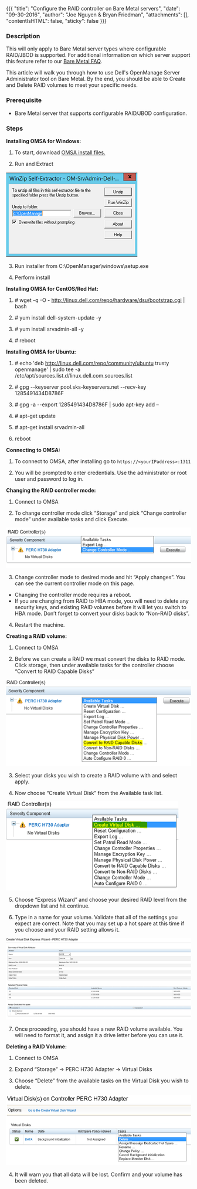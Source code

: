 
{{{
"title": "Configure the RAID controller on Bare Metal servers",
"date": "09-30-2016",
"author": "Joe Nguyen & Bryan Friedman",
"attachments": [],
"contentIsHTML": false,
"sticky": false
}}}


### Description

This will only apply to Bare Metal server types where configurable RAID/JBOD is supported. For additional information on which server support this feature refer to our [Bare Metal FAQ](bare-metal-faq.md).

This article will walk you through how to use Dell's OpenManage Server Administrator tool on Bare Metal. By the end, you should be able to Create and Delete RAID volumes to meet your specific needs.

### Prerequisite

-   Bare Metal server that supports configurable RAID/JBOD configuration.

### Steps

**Installing OMSA for Windows:**

1.  To start, download [OMSA install files.](http://www.dell.com/support/contents/us/en/04/article/Product-Support/Self-support-Knowledgebase/enterprise-resource-center/SystemsManagement/OMSA)

2.  Run and Extract

  ![](../images/bare_metal_omsa_1.png)


3.  Run installer from C:\\OpenManager\\windows\\setup.exe

4.  Perform install

**Installing OMSA for CentOS/Red Hat:**

1.  \# wget -q -O - http://linux.dell.com/repo/hardware/dsu/bootstrap.cgi | bash

2.  \# yum install dell-system-update -y

3.  \# yum install srvadmin-all -y

4.  \# reboot

**Installing OMSA for Ubuntu:**

1.  \# echo 'deb http://linux.dell.com/repo/community/ubuntu trusty openmanage' | sudo tee -a /etc/apt/sources.list.d/linux.dell.com.sources.list

2.  \# gpg --keyserver pool.sks-keyservers.net --recv-key 1285491434D8786F

3.  \# gpg -a --export 1285491434D8786F | sudo apt-key add –

4.  \# apt-get update

5.  \# apt-get install srvadmin-all

6.  reboot

**Connecting to OMSA:**

1.  To connect to OMSA, after installing go to ```https://<yourIPaddress>:1311```

2.  You will be prompted to enter credentials. Use the administrator or root user and password to log in.

**Changing the RAID controller mode:**

1.  Connect to OMSA

2.  To change controller mode click “Storage” and pick “Change controller mode” under available tasks and click Execute.

  ![](../images/bare_metal_omsa_2.png)


3.  Change controller mode to desired mode and hit “Apply changes”. You can see the current controller mode on this page.

  * Changing the controller mode requires a reboot.
  * If you are changing from RAID to HBA mode, you will need to delete any security keys, and existing RAID volumes before it will let you switch to HBA mode. Don’t forget to convert your disks back to “Non-RAID disks”.

4.  Restart the machine.

**Creating a RAID volume:**

1.  Connect to OMSA

2.  Before we can create a RAID we must convert the disks to RAID mode. Click storage, then under available tasks for the controller choose “Convert to RAID Capable Disks”

  ![](../images/bare_metal_omsa_3.png)


3.  Select your disks you wish to create a RAID volume with and select apply.

4.  Now choose “Create Virtual Disk” from the Available task list.

  ![](../images/bare_metal_omsa_4.png)

5.  Choose “Express Wizard” and choose your desired RAID level from the dropdown list and hit continue.

6.  Type in a name for your volume. Validate that all of the settings you expect are correct. Note that you may set up a hot spare at this time if you choose and your RAID setting allows it.

  ![](../images/bare_metal_omsa_5.png)

7.  Once proceeding, you should have a new RAID volume available. You will need to format it, and assign it a drive letter before you can use it.

**Deleting a RAID Volume:**

1.  Connect to OMSA

2.  Expand “Storage” -&gt; PERC H730 Adapter -&gt; Virtual Disks

3.  Choose “Delete” from the available tasks on the Virtual Disk you wish to delete.

  ![](../images/bare_metal_omsa_6.png)

4.  It will warn you that all data will be lost. Confirm and your volume has been deleted.
